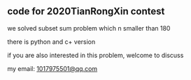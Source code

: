 ## code for 2020TianRongXin contest

we solved subset sum problem which n smaller than 180

there is python and c+ version

if you are also interested in this problem, welcome to discuss

my email: 1017975501@qq.com

